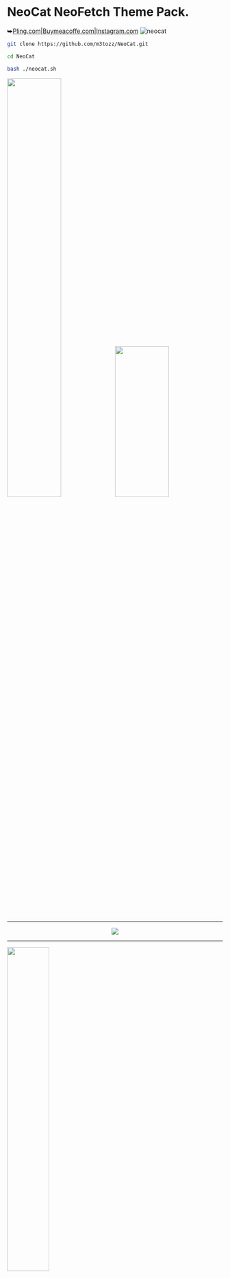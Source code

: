 # NeoCat NeoFetch Theme Pack.
⮩<a href="https://www.pling.com/p/2034925/">Pling.com</a>|<a href="https://www.buymeacoffee.com/m3tozz/">Buymeacoffe.com</a>|<a href="https://www.instagram.com/metinzuhree/">Instagram.com</a>
![neocat](https://github.com/m3tozz/NeoCat/assets/79897762/dd5c73f0-fd14-4699-a94f-638b091291d1)
```bash
git clone https://github.com/m3tozz/NeoCat.git 
```
```bash
cd NeoCat 
```
```bash
bash ./neocat.sh
```
<p align="left"><img src="https://github.com/m3tozz/NeoCat/assets/79897762/00619e65-fba6-402f-99bd-acc8538343c4" width="50%" height="50%"><align="right"><img src="https://github.com/m3tozz/NeoCat/assets/79897762/1b905e72-7926-401d-9364-eebe66163267" width="50%" height="30%">
  
--------------------------------------------------------------------------
  
<p align="center"><img src="https://github.com/m3tozz/NeoCat/assets/79897762/215cf539-f442-4b36-90da-a23fae2f114e"><a href="https://www.pling.com/p/2034925/" target="_blank"> 
  
--------------------------------------------------------------------------
  
<p align="left"><a href="https://www.pling.com/p/2034925/" target="_blank"><img src="https://store.kde.org/images/system/ocsstore-download-button.png" width="44%"> <align="right"><a href="https://www.buymeacoffee.com/m3tozz" target="_blank"><img src ="https://cdn.hashnode.com/res/hashnode/image/upload/v1597754812181/v-hGJ-_v1.png"  width="70%">
 
--------------------------------------------------------------------------
⮩made by m3tozz
